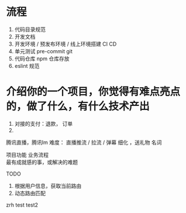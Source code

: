 # 流程

1. 代码目录规范
2. 开发文档
3. 开发环境 / 预发布环境 / 线上环境搭建 CI CD
4. 单元测试 pre-commit git
5. 代码仓库 npm 仓库存放
6. eslint 规范

# 介绍你的一个项目，你觉得有难点亮点的，做了什么，有什么技术产出

1. 对接的支付：退款， 订单
2.

腾讯直播，腾讯Im
难度： 直播推流 / 拉流 / 弹幕 细化 ，送礼物 名词

项目功能 业务流程  
最有成就感的事，或解决的难题

TODO

1. 根据用户信息，获取当前路由
2. 动态路由匹配

zrh test
test2
